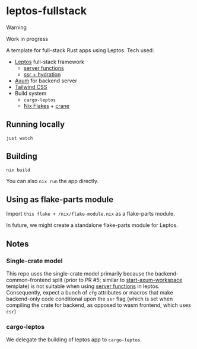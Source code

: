 # leptos-fullstack

> [!WARNING] 
> Work in progress

A template for full-stack Rust apps using Leptos. Tech used:

- [Leptos](https://leptos.dev/) full-stack framework 
    - [server functions](https://docs.rs/leptos/latest/leptos/attr.server.html)
    - [ssr + hydration](https://leptos-rs.github.io/leptos/ssr/index.html)
- [Axum](https://github.com/tokio-rs/axum) for backend server
- [Tailwind CSS](https://tailwindcss.com/)
- Build system
  - `cargo-leptos`
  - [Nix Flakes](https://zero-to-flakes.com/) + [crane](https://github.com/ipetkov/crane)

## Running locally

```
just watch
```

## Building

```
nix build
```

You can also `nix run` the app directly.

## Using as flake-parts module

Import `this flake + /nix/flake-module.nix` as a flake-parts module.

In future, we might create a standalone flake-parts module for Leptos.

## Notes

### Single-crate model

This repo uses the single-crate model  primarily because the backend-common-frontend split (prior to PR #5; similar to [start-axum-workspace](https://github.com/leptos-rs/start-axum-workspace) template) is not suitable when using [server functions](https://docs.rs/leptos/latest/leptos/attr.server.html) in leptos. Consequently, expect a bunch of `cfg` attributes or macros that make backend-only code conditional upon the `ssr` flag (which is set when compiling the crate for backend, as opposed to wasm frontend, which uses `csr`)

### cargo-leptos

We delegate the building of leptos app to `cargo-leptos`.